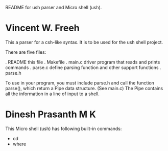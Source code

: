 README for ush parser and Micro shell (ush). 

Vincent W. Freeh
================

This a parser for a csh-like syntax.  It is to be used for the ush
shell project.

There are five files:

 . README	this file
 . Makefile	
 . main.c	driver program that reads and prints commands
 . parse.c	define parsing function and other support functions
 . parse.h

To use in your program, you must include parse.h and call the function
parse(), which return a Pipe data structure.  (See main.c)  The Pipe
contains all the information in a line of input to a shell.



Dinesh Prasanth M K
====================

This Micro shell (ush) has following built-in commands:
- cd
- where
